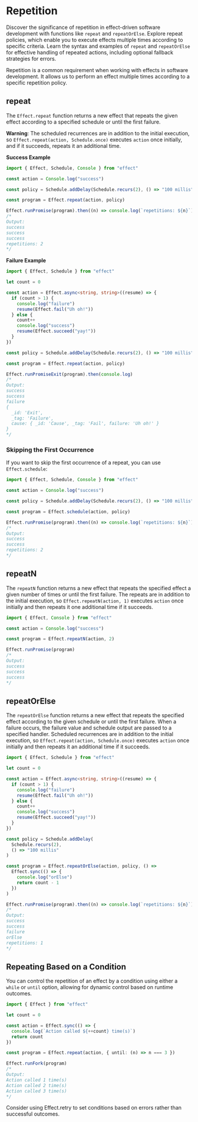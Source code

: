 # Repetition

Discover the significance of repetition in effect-driven software development with functions like `repeat` and `repeatOrElse`. Explore repeat policies, which enable you to execute effects multiple times according to specific criteria. Learn the syntax and examples of `repeat` and `repeatOrElse` for effective handling of repeated actions, including optional fallback strategies for errors.

Repetition is a common requirement when working with effects in software development. It allows us to perform an effect multiple times according to a specific repetition policy.

## repeat

The `Effect.repeat` function returns a new effect that repeats the given effect according to a specified schedule or until the first failure.

**Warning**: The scheduled recurrences are in addition to the initial execution, so `Effect.repeat(action, Schedule.once)` executes `action` once initially, and if it succeeds, repeats it an additional time.

**Success Example**

```ts
import { Effect, Schedule, Console } from "effect"

const action = Console.log("success")

const policy = Schedule.addDelay(Schedule.recurs(2), () => "100 millis")

const program = Effect.repeat(action, policy)

Effect.runPromise(program).then((n) => console.log(`repetitions: ${n}`))
/*
Output:
success
success
success
repetitions: 2
*/
```

**Failure Example**

```ts
import { Effect, Schedule } from "effect"

let count = 0

const action = Effect.async<string, string>((resume) => {
  if (count > 1) {
    console.log("failure")
    resume(Effect.fail("Uh oh!"))
  } else {
    count++
    console.log("success")
    resume(Effect.succeed("yay!"))
  }
})

const policy = Schedule.addDelay(Schedule.recurs(2), () => "100 millis")

const program = Effect.repeat(action, policy)

Effect.runPromiseExit(program).then(console.log)
/*
Output:
success
success
failure
{
  _id: 'Exit',
  _tag: 'Failure',
  cause: { _id: 'Cause', _tag: 'Fail', failure: 'Uh oh!' }
}
*/
```

### Skipping the First Occurrence

If you want to skip the first occurrence of a repeat, you can use `Effect.schedule`:

```ts
import { Effect, Schedule, Console } from "effect"

const action = Console.log("success")

const policy = Schedule.addDelay(Schedule.recurs(2), () => "100 millis")

const program = Effect.schedule(action, policy)

Effect.runPromise(program).then((n) => console.log(`repetitions: ${n}`))
/*
Output:
success
success
repetitions: 2
*/
```

## repeatN

The `repeatN` function returns a new effect that repeats the specified effect a given number of times or until the first failure. The repeats are in addition to the initial execution, so `Effect.repeatN(action, 1)` executes `action` once initially and then repeats it one additional time if it succeeds.

```ts
import { Effect, Console } from "effect"

const action = Console.log("success")

const program = Effect.repeatN(action, 2)

Effect.runPromise(program)
/*
Output:
success
success
success
*/
```

## repeatOrElse

The `repeatOrElse` function returns a new effect that repeats the specified effect according to the given schedule or until the first failure. When a failure occurs, the failure value and schedule output are passed to a specified handler. Scheduled recurrences are in addition to the initial execution, so `Effect.repeat(action, Schedule.once)` executes `action` once initially and then repeats it an additional time if it succeeds.

```ts
import { Effect, Schedule } from "effect"

let count = 0

const action = Effect.async<string, string>((resume) => {
  if (count > 1) {
    console.log("failure")
    resume(Effect.fail("Uh oh!"))
  } else {
    count++
    console.log("success")
    resume(Effect.succeed("yay!"))
  }
})

const policy = Schedule.addDelay(
  Schedule.recurs(2),
  () => "100 millis"
)

const program = Effect.repeatOrElse(action, policy, () =>
  Effect.sync(() => {
    console.log("orElse")
    return count - 1
  })
)

Effect.runPromise(program).then((n) => console.log(`repetitions: ${n}`))
/*
Output:
success
success
failure
orElse
repetitions: 1
*/
```

## Repeating Based on a Condition

You can control the repetition of an effect by a condition using either a `while` or `until` option, allowing for dynamic control based on runtime outcomes.

```ts
import { Effect } from "effect"

let count = 0

const action = Effect.sync(() => {
  console.log(`Action called ${++count} time(s)`)
  return count
})

const program = Effect.repeat(action, { until: (n) => n === 3 })

Effect.runFork(program)
/*
Output:
Action called 1 time(s)
Action called 2 time(s)
Action called 3 time(s)
*/
```

Consider using Effect.retry to set conditions based on errors rather than successful outcomes.